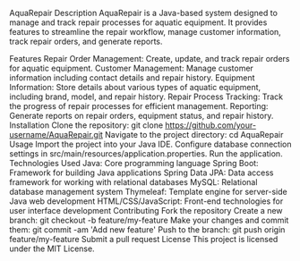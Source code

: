 AquaRepair
Description
AquaRepair is a Java-based system designed to manage and track repair processes for aquatic equipment. It provides features to streamline the repair workflow, manage customer information, track repair orders, and generate reports.

Features
Repair Order Management: Create, update, and track repair orders for aquatic equipment.
Customer Management: Manage customer information including contact details and repair history.
Equipment Information: Store details about various types of aquatic equipment, including brand, model, and repair history.
Repair Process Tracking: Track the progress of repair processes for efficient management.
Reporting: Generate reports on repair orders, equipment status, and repair history.
Installation
Clone the repository: git clone https://github.com/your-username/AquaRepair.git
Navigate to the project directory: cd AquaRepair
Usage
Import the project into your Java IDE.
Configure database connection settings in src/main/resources/application.properties.
Run the application.
Technologies Used
Java: Core programming language
Spring Boot: Framework for building Java applications
Spring Data JPA: Data access framework for working with relational databases
MySQL: Relational database management system
Thymeleaf: Template engine for server-side Java web development
HTML/CSS/JavaScript: Front-end technologies for user interface development
Contributing
Fork the repository
Create a new branch: git checkout -b feature/my-feature
Make your changes and commit them: git commit -am 'Add new feature'
Push to the branch: git push origin feature/my-feature
Submit a pull request
License
This project is licensed under the MIT License.